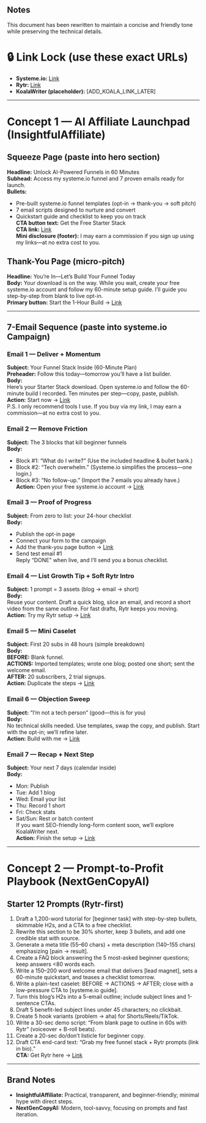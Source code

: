 ## Notes
This document has been rewritten to maintain a concise and friendly tone while preserving the technical details. 

# 🔒 Link Lock (use these exact URLs)

- **Systeme.io:** [Link](https://systeme.io/?sa=sa0238900402f072313107c74cdb59f0c791091516)
- **Rytr:** [Link](https://rytr.me/?via=ashley-golemme)
- **KoalaWriter (placeholder):** [ADD_KOALA_LINK_LATER]

---

# Concept 1 — AI Affiliate Launchpad (InsightfulAffiliate)

## Squeeze Page (paste into hero section)
**Headline:** Unlock AI-Powered Funnels in 60 Minutes  
**Subhead:** Access my systeme.io funnel and 7 proven emails ready for launch.  
**Bullets:**  
- Pre-built systeme.io funnel templates (opt-in → thank-you → soft pitch)  
- 7 email scripts designed to nurture and convert  
- Quickstart guide and checklist to keep you on track  
**CTA button text:** Get the Free Starter Stack  
**CTA link:** [Link](https://systeme.io/?sa=sa0238900402f072313107c74cdb59f0c791091516)  
**Mini disclosure (footer):** I may earn a commission if you sign up using my links—at no extra cost to you.

## Thank-You Page (micro-pitch)
**Headline:** You’re In—Let’s Build Your Funnel Today  
**Body:** Your download is on the way. While you wait, create your free systeme.io account and follow my 60-minute setup guide. I’ll guide you step-by-step from blank to live opt-in.  
**Primary button:** Start the 1-Hour Build → [Link](https://systeme.io/?sa=sa0238900402f072313107c74cdb59f0c791091516)

---

## 7-Email Sequence (paste into systeme.io Campaign)

### Email 1 — Deliver + Momentum
**Subject:** Your Funnel Stack Inside (60-Minute Plan)  
**Preheader:** Follow this today—tomorrow you’ll have a list builder.  
**Body:**  
Here’s your Starter Stack download. Open systeme.io and follow the 60-minute build I recorded. Ten minutes per step—copy, paste, publish.  
**Action:** Start now → [Link](https://systeme.io/?sa=sa0238900402f072313107c74cdb59f0c791091516)  
P.S. I only recommend tools I use. If you buy via my link, I may earn a commission—at no extra cost to you.

### Email 2 — Remove Friction
**Subject:** The 3 blocks that kill beginner funnels  
**Body:**  
- Block #1: “What do I write?” (Use the included headline & bullet bank.)  
- Block #2: “Tech overwhelm.” (Systeme.io simplifies the process—one login.)  
- Block #3: “No follow-up.” (Import the 7 emails you already have.)  
**Action:** Open your free systeme.io account → [Link](https://systeme.io/?sa=sa0238900402f072313107c74cdb59f0c791091516)

### Email 3 — Proof of Progress
**Subject:** From zero to list: your 24-hour checklist  
**Body:**  
- Publish the opt-in page  
- Connect your form to the campaign  
- Add the thank-you page button → [Link](https://systeme.io/?sa=sa0238900402f072313107c74cdb59f0c791091516)  
- Send test email #1  
Reply “DONE” when live, and I’ll send you a bonus checklist.

### Email 4 — List Growth Tip + Soft Rytr Intro
**Subject:** 1 prompt = 3 assets (blog → email → short)  
**Body:**  
Reuse your content. Draft a quick blog, slice an email, and record a short video from the same outline. For fast drafts, Rytr keeps you moving.  
**Action:** Try my Rytr setup → [Link](https://rytr.me/?via=ashley-golemme)

### Email 5 — Mini Caselet
**Subject:** First 20 subs in 48 hours (simple breakdown)  
**Body:**  
**BEFORE:** Blank funnel.  
**ACTIONS:** Imported templates; wrote one blog; posted one short; sent the welcome email.  
**AFTER:** 20 subscribers, 2 trial signups.  
**Action:** Duplicate the steps → [Link](https://systeme.io/?sa=sa0238900402f072313107c74cdb59f0c791091516)

### Email 6 — Objection Sweep
**Subject:** “I’m not a tech person” (good—this is for you)  
**Body:**  
No technical skills needed. Use templates, swap the copy, and publish. Start with the opt-in; we’ll refine later.  
**Action:** Build with me → [Link](https://systeme.io/?sa=sa0238900402f072313107c74cdb59f0c791091516)

### Email 7 — Recap + Next Step
**Subject:** Your next 7 days (calendar inside)  
**Body:**  
- Mon: Publish  
- Tue: Add 1 blog  
- Wed: Email your list  
- Thu: Record 1 short  
- Fri: Check stats  
- Sat/Sun: Rest or batch content  
If you want SEO-friendly long-form content soon, we’ll explore KoalaWriter next.  
**Action:** Finish the setup → [Link](https://systeme.io/?sa=sa0238900402f072313107c74cdb59f0c791091516)

---

# Concept 2 — Prompt-to-Profit Playbook (NextGenCopyAI)

## Starter 12 Prompts (Rytr-first)
1. Draft a 1,200-word tutorial for [beginner task] with step-by-step bullets, skimmable H2s, and a CTA to a free checklist.  
2. Rewrite this section to be 30% shorter, keep 3 bullets, and add one credible stat with source.  
3. Generate a meta title (55–60 chars) + meta description (140–155 chars) emphasizing [pain → result].  
4. Create a FAQ block answering the 5 most-asked beginner questions; keep answers <80 words each.  
5. Write a 150–200 word welcome email that delivers [lead magnet], sets a 60-minute quickstart, and teases a checklist tomorrow.  
6. Write a plain-text caselet: BEFORE → ACTIONS → AFTER; close with a low-pressure CTA to [systeme.io guide].  
7. Turn this blog’s H2s into a 5-email outline; include subject lines and 1-sentence CTAs.  
8. Draft 5 benefit-led subject lines under 45 characters; no clickbait.  
9. Create 5 hook variants (problem → aha) for Shorts/Reels/TikTok.  
10. Write a 30-sec demo script: “From blank page to outline in 60s with Rytr” (voiceover + B-roll beats).  
11. Create a 20-sec do/don’t listicle for beginner copy.  
12. Draft CTA end-card text: “Grab my free funnel stack + Rytr prompts (link in bio).”  
**CTA:** Get Rytr here → [Link](https://rytr.me/?via=ashley-golemme)

---

## Brand Notes
- **InsightfulAffiliate:** Practical, transparent, and beginner-friendly; minimal hype with direct steps.  
- **NextGenCopyAI:** Modern, tool-savvy, focusing on prompts and fast iteration.